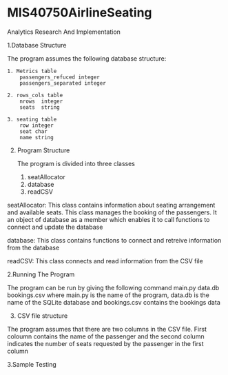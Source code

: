 # MIS40750AirlineSeating
Analytics Research And Implementation

1.Database Structure

The program assumes the following database structure:
    
    1. Metrics table
        passengers_refuced integer
        passengers_separated integer
    
    2. rows_cols table
        nrows  integer
        seats  string
    
    3. seating table
        row integer
        seat char
        name string

2. Program Structure

    The program is divided into three classes
    1. seatAllocator
    2. database
    3. readCSV
         
seatAllocator: This class contains information about seating arrangement and available seats. This class manages the booking of the passengers. It   an object of database as a member which enables it to call functions to connect and update the database

database: This class contains functions to connect and retreive information from the database

readCSV: This class connects and read information from the CSV file


2.Running The Program

The program can be run by giving the following command
main.py data.db bookings.csv
where main.py is the name of the program, data.db is the name of the SQLite database and bookings.csv contains the bookings data

3. CSV file structure

The program assumes that there are two columns in the CSV file. First coloumn contains the name of the passenger and the second column indicates the number of seats requested by the passenger in the first column

3.Sample Testing
